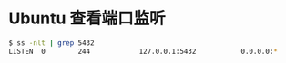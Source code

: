 # Ubuntu 查看端口监听

```bash
$ ss -nlt | grep 5432
LISTEN  0        244            127.0.0.1:5432           0.0.0.0:*
```